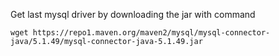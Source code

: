 Get last mysql driver by downloading the jar with command

```wget https://repo1.maven.org/maven2/mysql/mysql-connector-java/5.1.49/mysql-connector-java-5.1.49.jar```
